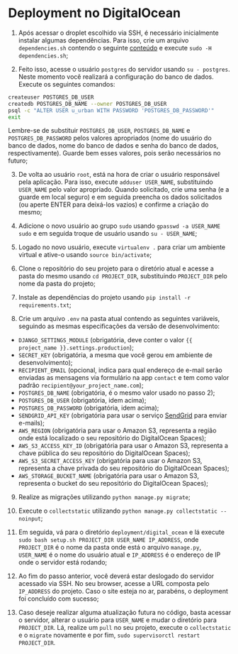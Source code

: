 # Deployment no DigitalOcean

1. Após acessar o droplet escolhido via SSH, é necessário inicialmente instalar algumas dependências. Para isso, crie um arquivo `dependencies.sh` contendo o seguinte [conteúdo](https://raw.githubusercontent.com/citiufpe/citi-webplate/master/deployment/digital_ocean/dependencies.sh) e execute `sudo -H dependencies.sh`;

2. Feito isso, acesse o usuário `postgres` do servidor usando `su - postgres`. Neste momento você realizará a configuração do banco de dados. Execute os seguintes comandos:
  ```bash
  createuser POSTGRES_DB_USER
  createdb POSTGRES_DB_NAME --owner POSTGRES_DB_USER
  psql -c "ALTER USER u_urban WITH PASSWORD 'POSTGRES_DB_PASSWORD'"
  exit
  ```
Lembre-se de substituir `POSTGRES_DB_USER`, `POSTGRES_DB_NAME` e `POSTGRES_DB_PASSWORD` pelos valores apropriados (nome do usuário do banco de dados, nome do banco de dados e senha do banco de dados, respectivamente). Guarde bem esses valores, pois serão necessários no futuro;

3. De volta ao usuário `root`, está na hora de criar o usuário responsável pela aplicação. Para isso, execute `adduser USER_NAME`, substituindo `USER_NAME` pelo valor apropriado. Quando solicitado, crie uma senha (e a guarde em local seguro) e em seguida preencha os dados solicitados (ou aperte ENTER para deixá-los vazios) e confirme a criação do mesmo;

4. Adicione o novo usuário ao grupo `sudo` usando `gpasswd -a USER_NAME sudo` e em seguida troque de usuário usando `su - USER_NAME`;

5. Logado no novo usuário, execute `virtualenv .` para criar um ambiente virtual e ative-o usando `source bin/activate`;

6. Clone o repositório do seu projeto para o diretório atual e acesse a pasta do mesmo usando `cd PROJECT_DIR`, substituindo `PROJECT_DIR` pelo nome da pasta do projeto;

7. Instale as dependências do projeto usando `pip install -r requirements.txt`;

8. Crie um arquivo `.env` na pasta atual contendo as seguintes variáveis, seguindo as mesmas especificações da versão de desenvolvimento:
  * `DJANGO_SETTINGS_MODULE` (obrigatória, deve conter o valor `{{ project_name }}.settings.production`);
  * `SECRET_KEY` (obrigatória, a mesma que você gerou em ambiente de desenvolvimento);
  * `RECIPIENT_EMAIL` (opcional, indica para qual endereço de e-mail serão enviadas as mensagens via formulário na app `contact` e tem como valor padrão `recipient@your_project_name.com`);
  * `POSTGRES_DB_NAME` (obrigatória, é o mesmo valor usado no passo 2);
  * `POSTGRES_DB_USER` (obrigatória, idem acima);
  * `POSTGRES_DB_PASSWORD` (obrigatória, idem acima);
  * `SENDGRID_API_KEY` (obrigatória para usar o serviço [SendGrid](https://sendgrid.com/) para enviar e-mails);
  * `AWS_REGION` (obrigatória para usar o Amazon S3, representa a região onde está localizado o seu repositório do DigitalOcean Spaces);
  * `AWS_S3_ACCESS_KEY_ID` (obrigatória para usar o Amazon S3, representa a chave pública do seu repositório do DigitalOcean Spaces);
  * `AWS_S3_SECRET_ACCESS_KEY` (obrigatória para usar o Amazon S3, representa a chave privada do seu repositório do DigitalOcean Spaces);
  * `AWS_STORAGE_BUCKET_NAME` (obrigatória para usar o Amazon S3, representa o bucket do seu repositório do DigitalOcean Spaces);

9. Realize as migrações utilizando `python manage.py migrate`;

10. Execute o `collectstatic` utilizando `python manage.py collectstatic --noinput`;

11. Em seguida, vá para o diretório `deployment/digital_ocean` e lá execute `sudo bash setup.sh PROJECT_DIR USER_NAME IP_ADDRESS`, onde `PROJECT_DIR` é o nome da pasta onde está o arquivo `manage.py`, `USER_NAME` é o nome do usuário atual e `IP_ADDRESS` é o endereço de IP onde o servidor está rodando;

12. Ao fim do passo anterior, você deverá estar deslogado do servidor acessado via SSH. No seu browser, acesse a URL composta pelo `IP_ADDRESS` do projeto. Caso o site esteja no ar, parabéns, o deployment foi concluído com sucesso;

13. Caso deseje realizar alguma atualização futura no código, basta acessar o servidor, alterar o usuário para `USER_NAME` e mudar o diretório para `PROJECT_DIR`. Lá, realize um `pull` no seu projeto, execute o `collectstatic` e o `migrate` novamente e por fim, `sudo supervisorctl restart PROJECT_DIR`.
